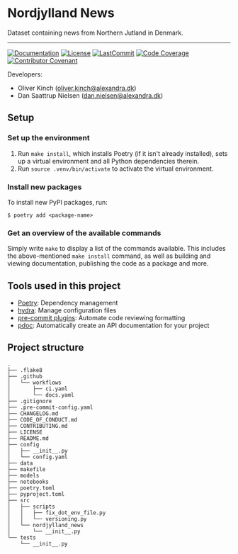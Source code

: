 # Nordjylland News

Dataset containing news from Northern Jutland in Denmark.

______________________________________________________________________
[![Documentation](https://img.shields.io/badge/docs-passing-green)](https://alexandrainst.github.io/NordjyllandNews/nordjylland_news.html)
[![License](https://img.shields.io/github/license/alexandrainst/NordjyllandNews)](https://github.com/alexandrainst/NordjyllandNews/blob/main/LICENSE)
[![LastCommit](https://img.shields.io/github/last-commit/alexandrainst/NordjyllandNews)](https://github.com/alexandrainst/NordjyllandNews/commits/main)
[![Code Coverage](https://img.shields.io/badge/Coverage-61%25-yellow.svg)](https://github.com/alexandrainst/NordjyllandNews/tree/main/tests)
[![Contributor Covenant](https://img.shields.io/badge/Contributor%20Covenant-2.0-4baaaa.svg)](https://github.com/alexandrainst/NordjyllandNews/blob/main/CODE_OF_CONDUCT.md)


Developers:

- Oliver Kinch (oliver.kinch@alexandra.dk)
- Dan Saattrup Nielsen (dan.nielsen@alexandra.dk)


## Setup

### Set up the environment

1. Run `make install`, which installs Poetry (if it isn't already installed), sets up a virtual environment and all Python dependencies therein.
2. Run `source .venv/bin/activate` to activate the virtual environment.

### Install new packages

To install new PyPI packages, run:

```
$ poetry add <package-name>
```

### Get an overview of the available commands

Simply write `make` to display a list of the commands available. This includes the
above-mentioned `make install` command, as well as building and viewing documentation,
publishing the code as a package and more.


## Tools used in this project
* [Poetry](https://towardsdatascience.com/how-to-effortlessly-publish-your-python-package-to-pypi-using-poetry-44b305362f9f): Dependency management
* [hydra](https://hydra.cc/): Manage configuration files
* [pre-commit plugins](https://pre-commit.com/): Automate code reviewing formatting
* [pdoc](https://github.com/pdoc3/pdoc): Automatically create an API documentation for your project


## Project structure
```
.
├── .flake8
├── .github
│   └── workflows
│       ├── ci.yaml
│       └── docs.yaml
├── .gitignore
├── .pre-commit-config.yaml
├── CHANGELOG.md
├── CODE_OF_CONDUCT.md
├── CONTRIBUTING.md
├── LICENSE
├── README.md
├── config
│   ├── __init__.py
│   └── config.yaml
├── data
├── makefile
├── models
├── notebooks
├── poetry.toml
├── pyproject.toml
├── src
│   ├── scripts
│   │   ├── fix_dot_env_file.py
│   │   └── versioning.py
│   └── nordjylland_news
│       └── __init__.py
└── tests
    └── __init__.py
```
